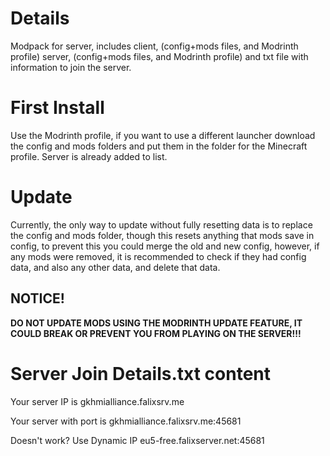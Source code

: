 # Details
Modpack for server, includes client, (config+mods files, and Modrinth profile) server, (config+mods files, and Modrinth profile) and txt file with information to join the server. 
# First Install
Use the Modrinth profile, if you want to use a different launcher download the config and mods folders and put them in the folder for the Minecraft profile. Server is already added to list.
# Update
Currently, the only way to update without fully resetting data is to replace the config and mods folder, though this resets anything that mods save in config, to prevent this you could merge the old and new config, however, if any mods were removed, it is recommended to check if they had config data, and also any other data, and delete that data.
## NOTICE!
**DO NOT UPDATE MODS USING THE MODRINTH UPDATE FEATURE, IT COULD BREAK OR PREVENT YOU FROM PLAYING ON THE SERVER!!!**
# Server Join Details.txt content
Your server IP is
gkhmialliance.falixsrv.me

Your server with port is
gkhmialliance.falixsrv.me:45681

Doesn't work? Use Dynamic IP
eu5-free.falixserver.net:45681